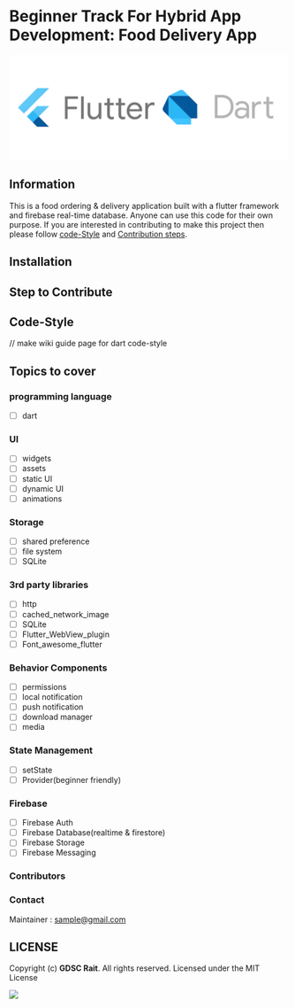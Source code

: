 # Beginner Track For Hybrid App Development: Food Delivery App
![](flutter_banner.png)

## Information 
This is a food ordering & delivery application built with a flutter framework and firebase real-time database. 
Anyone can use this code for their own purpose. If you are interested in contributing to make this project then please follow [code-Style](codeStyle) and [Contribution steps](contribute).

## Installation

<a id="contribute"></a>
## Step to Contribute

<a id="codeStyle"></a>
## Code-Style

// make wiki guide page for dart code-style  

## Topics to cover
### programming language 
- [ ] dart  

### UI

- [ ] widgets
- [ ] assets
- [ ] static UI
- [ ] dynamic UI
- [ ] animations

### Storage 

- [ ] shared preference
- [ ] file system 
- [ ] SQLite 

### 3rd party libraries

- [ ] http
- [ ] cached_network_image
- [ ] SQLite
- [ ] Flutter_WebView_plugin
- [ ] Font_awesome_flutter

### Behavior Components

- [ ] permissions
- [ ] local notification
- [ ] push notification
- [ ] download manager 
- [ ] media 

### State Management 

- [ ] setState 
- [ ] Provider(beginner friendly)

### Firebase 
- [ ] Firebase Auth 
- [ ] Firebase Database(realtime & firestore)
- [ ] Firebase Storage 
- [ ] Firebase Messaging 

### Contributors

### Contact

Maintainer : sample@gmail.com

## LICENSE
Copyright (c) **GDSC Rait**. All rights reserved. Licensed under the MIT License

[![](https://img.shields.io/github/license/junaidrahim/desiresalesportal?style=for-the-badge)](LICENSE)
